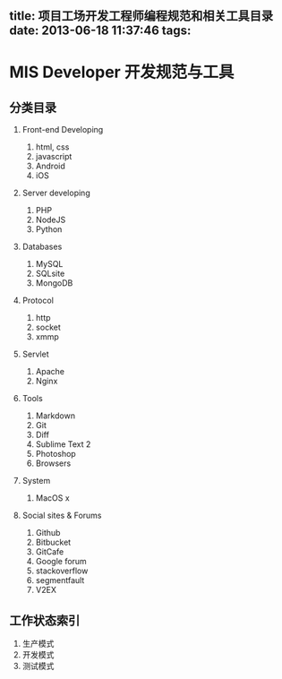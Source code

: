 title: 项目工场开发工程师编程规范和相关工具目录
date: 2013-06-18 11:37:46
tags:
---

# MIS Developer 开发规范与工具

## 分类目录

1. Front-end Developing
    1. html, css
    2. javascript
    4. Android
    5. iOS

2. Server developing
    1. PHP
    2. NodeJS
    3. Python

3. Databases
    1. MySQL
    2. SQLsite
    3. MongoDB

4. Protocol
    1. http
    2. socket
    3. xmmp

5. Servlet
    1. Apache
    2. Nginx

6. Tools
    1. Markdown
    2. Git
    3. Diff
    4. Sublime Text 2
    5. Photoshop
    6. Browsers

7. System
    1. MacOS x

8. Social sites & Forums
    1. Github
    2. Bitbucket
    3. GitCafe
    4. Google forum
    5. stackoverflow
    6. segmentfault
    7. V2EX

## 工作状态索引

1. 生产模式
2. 开发模式
3. 测试模式
